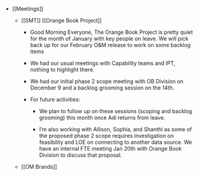 - [[Meetings]]
	 - [[SMT]] [[Orange Book Project]]
		 - Good Morning Everyone, The Orange Book Project is pretty quiet for the month of January with key people on leave. We will pick back up for our February O&M release to work on some backlog items 

		 - We had our usual meetings with Capability teams and IPT, nothing to highlight there.

		 - We had our initial phase 2 scope meeting with OB Division on December 9 and a backlog grooming session on the 14th.

		 - For future activities:
			 - We plan to follow up on these sessions (scoping and backlog grooming) this month once Adi returns from leave.

			 - I’m also working with Allison, Sophia, and Shanthi as some of the proposed phase 2 scope requires investigation on feasibility and LOE on connecting to another data source. We have an internal FTE meeting Jan 20th with Orange Book Division to discuss that proposal.

	 - [[OM Brands]]
